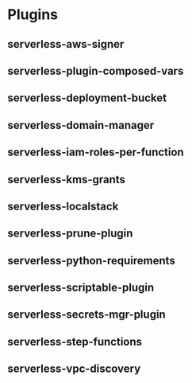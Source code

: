# Plugins

## serverless-aws-signer
## serverless-plugin-composed-vars
## serverless-deployment-bucket
## serverless-domain-manager
## serverless-iam-roles-per-function
## serverless-kms-grants
## serverless-localstack
## serverless-prune-plugin
## serverless-python-requirements
## serverless-scriptable-plugin
## serverless-secrets-mgr-plugin
## serverless-step-functions
## serverless-vpc-discovery
